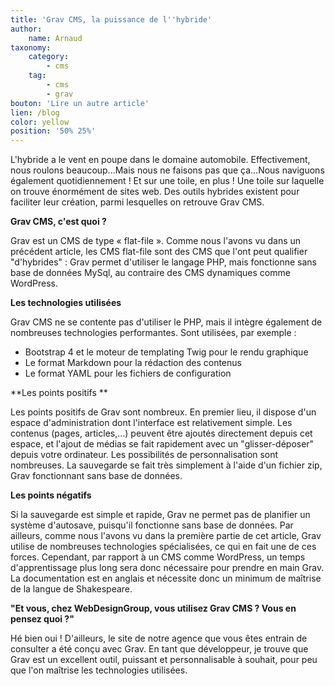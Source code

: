 ```yaml
---
title: 'Grav CMS, la puissance de l''hybride'
author:
    name: Arnaud
taxonomy:
    category:
        - cms
    tag:
        - cms
        - grav
bouton: 'Lire un autre article'
lien: /blog
color: yellow
position: '50% 25%'
---
```


L'hybride a le vent en poupe dans le domaine automobile. Effectivement, nous roulons beaucoup...Mais nous ne faisons pas que ça...Nous naviguons également quotidiennement ! Et sur une toile, en plus ! Une toile sur laquelle on trouve énormément de sites web. Des outils hybrides existent pour faciliter leur création, parmi lesquelles on retrouve Grav CMS.

**Grav CMS, c'est quoi ?**

Grav est un CMS  de type « flat-file ». Comme nous l'avons vu dans un précédent article, les CMS flat-file sont des CMS que l'ont peut qualifier "d'hybrides" : Grav permet d'utiliser le langage PHP, mais fonctionne sans base de données MySql, au contraire des CMS dynamiques comme WordPress. 

**Les technologies utilisées**

Grav CMS ne se contente pas d'utiliser le PHP, mais il intègre également de nombreuses technologies performantes. Sont utilisées, par exemple  : 
* Bootstrap 4 et le moteur de templating Twig pour le rendu graphique
* Le format Markdown pour la rédaction des contenus
* Le format YAML pour les fichiers de configuration

**Les points positifs **

Les points positifs de Grav sont nombreux. En premier lieu, il dispose d'un espace d'administration dont l'interface est relativement simple. Les contenus (pages, articles,...) peuvent être ajoutés directement depuis cet espace, et l'ajout de médias se fait rapidement avec un "glisser-déposer" depuis votre ordinateur. Les possibilités de personnalisation sont nombreuses. La sauvegarde se fait très simplement à l'aide d'un fichier zip, Grav fonctionnant sans base de données.

**Les points négatifs**

Si la sauvegarde est simple et rapide, Grav ne permet pas de planifier un système d'autosave, puisqu'il fonctionne sans base de données. Par ailleurs, comme nous l'avons vu dans la première partie de cet article, Grav utilise de nombreuses technologies spécialisées, ce qui en fait une de ces forces. Cependant, par rapport à un CMS comme WordPress, un temps d'apprentissage plus long sera donc nécessaire pour prendre en main Grav. La documentation est en anglais et nécessite donc un minimum de maîtrise de la langue de Shakespeare.

**"Et vous, chez WebDesignGroup, vous utilisez Grav CMS ? Vous en pensez quoi ?"**

Hé bien oui ! D'ailleurs, le site de notre agence que vous êtes entrain de consulter a été conçu avec Grav. En tant que développeur,  je trouve que Grav est un excellent outil, puissant et personnalisable à souhait, pour peu que l'on maîtrise les technologies utilisées.